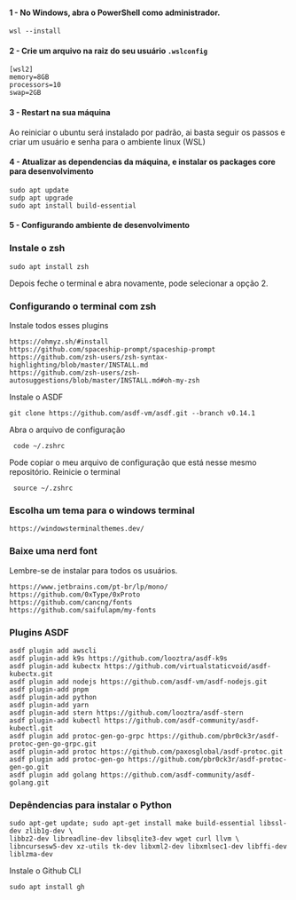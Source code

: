 #### 1 - No Windows, abra o PowerShell como administrador.

```
wsl --install
```

#### 2 - Crie um arquivo na raiz do seu usuário ```.wslconfig```

```
[wsl2]
memory=8GB
processors=10
swap=2GB
```

#### 3 - Restart na sua máquina
Ao reiniciar o ubuntu será instalado por padrão, ai basta seguir os passos e criar um usuário e senha para o ambiente linux (WSL)

#### 4 - Atualizar as dependencias da máquina, e instalar os packages core para desenvolvimento

```
sudo apt update
sudp apt upgrade
sudo apt install build-essential
```
#### 5 - Configurando ambiente de desenvolvimento

### Instale o zsh
```
sudo apt install zsh
```
Depois feche o terminal e abra novamente, pode selecionar a opção 2.

### Configurando o terminal com zsh

Instale todos esses plugins
```
https://ohmyz.sh/#install
https://github.com/spaceship-prompt/spaceship-prompt
https://github.com/zsh-users/zsh-syntax-highlighting/blob/master/INSTALL.md
https://github.com/zsh-users/zsh-autosuggestions/blob/master/INSTALL.md#oh-my-zsh
```

Instale o ASDF
```
git clone https://github.com/asdf-vm/asdf.git --branch v0.14.1
```

Abra o arquivo de configuração

```
 code ~/.zshrc
```
Pode copiar o meu arquivo de configuração que está nesse mesmo repositório.
Reinicie o terminal

```
 source ~/.zshrc
```

### Escolha um tema para o windows terminal

```
https://windowsterminalthemes.dev/
```

### Baixe uma nerd font

Lembre-se de instalar para todos os usuários.
```
https://www.jetbrains.com/pt-br/lp/mono/
https://github.com/0xType/0xProto
https://github.com/cancng/fonts
https://github.com/saifulapm/my-fonts
```

### Plugins ASDF
```
asdf plugin add awscli
asdf plugin-add k9s https://github.com/looztra/asdf-k9s
asdf plugin-add kubectx https://github.com/virtualstaticvoid/asdf-kubectx.git
asdf plugin add nodejs https://github.com/asdf-vm/asdf-nodejs.git
asdf plugin-add pnpm
asdf plugin-add python
asdf plugin-add yarn
asdf plugin-add stern https://github.com/looztra/asdf-stern
asdf plugin-add kubectl https://github.com/asdf-community/asdf-kubectl.git
asdf plugin add protoc-gen-go-grpc https://github.com/pbr0ck3r/asdf-protoc-gen-go-grpc.git
asdf plugin-add protoc https://github.com/paxosglobal/asdf-protoc.git
asdf plugin add protoc-gen-go https://github.com/pbr0ck3r/asdf-protoc-gen-go.git
asdf plugin add golang https://github.com/asdf-community/asdf-golang.git
```
### Depêndencias para instalar o Python
```
sudo apt-get update; sudo apt-get install make build-essential libssl-dev zlib1g-dev \
libbz2-dev libreadline-dev libsqlite3-dev wget curl llvm \
libncursesw5-dev xz-utils tk-dev libxml2-dev libxmlsec1-dev libffi-dev liblzma-dev
```

Instale o Github CLI
```
sudo apt install gh
```
